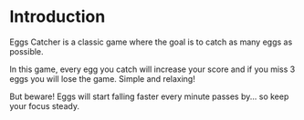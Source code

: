 # Introduction

Eggs Catcher is a classic game where the goal is to catch as many eggs as possible. 

In this game, every egg you catch will increase your score and if you miss 3 eggs you will lose the game. Simple and relaxing! 

But beware! Eggs will start falling faster every minute passes by... so keep your focus steady.
